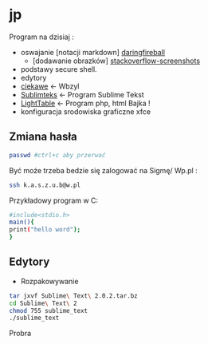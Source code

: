jp
==

 Program na dzisiaj : 


* oswajanie [notacji markdown] [daringfireball]
  - [dodawanie obrazków] [stackoverflow-screenshots]
* podstawy secure shell.
* edytory
* [ciekawe] <- Wbzyl
* [Sublimteks] <- Program Sublime Tekst
* [LightTable] <- Program php, html Bajka !
* konfiguracja srodowiska graficzne xfce




## Zmiana hasła

```sh
passwd #ctrl+c aby przerwać
```

Być może trzeba bedzie się zalogować na Sigmę/ Wp.pl :

```sh
ssh k.a.s.z.u.b@w.pl
```
Przykładowy program w C:

```sh
#include<stdio.h>
main(){
print("hello word");
}
```
[daringfireball]: http://daringfireball.net/projects/markdown/basics
[stackoverflow-screenshots]:http://daringfireball.net/projects/markdown/basics
[ciekawe]:http://wbzyl.inf.ug.edu.pl/sp/
[Sublimteks]:http://www.sublimetext.com/
[LightTable]:http://www.lighttable.com/

## Edytory 
* Rozpakowywanie

```sh
tar jxvf Sublime\ Text\ 2.0.2.tar.bz
cd Sublime\ Text\ 2
chmod 755 sublime_text
./sublime_text
```
Probra